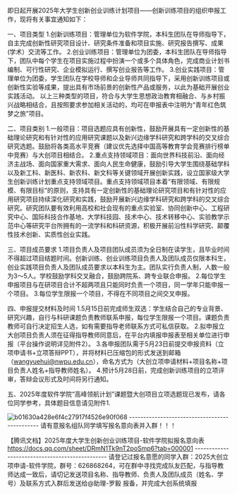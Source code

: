 即日起开展2025年大学生创新创业训练计划项目——创新训练项目的组织申报工作，现将有关事宜通知如下：

一、项目类型
1.创新训练项目：管理单位为软件学院，本科生团队在导师指导下，自主完成创新性研究项目设计、研究条件准备和项目实施、研究报告撰写、成果(学术）交流等工作。
2.创业训练项目：管理单位为团委，本科生团队在导师指导下，团队中每个学生在项目实施过程中扮演一个或多个具体角色，完成商业计划书编制、可行性研究、企业模拟运行、撰写创业报告等工作。
3.创业实践项目：管理单位为团委，学生团队在学校导师和企业导师共同指导下，采用创新训练项目或创新性实验等成果，提出具有市场前景的创新性产品或服务，以此为基础开展创业实践活动。
以上三种类型的项目，符合与大学生思想政治教育相融合、与乡村振兴战略相结合，且按照要求参加相关活动的，均可在申报表中注明为“青年红色筑梦之旅”项目。

二、项目类别
1.一般项目：项目选题应具有创新性，鼓励开展具有一定创新性的基础理论研究和有针对性的应用研究课题以及新兴边缘学科研究和跨学科的交叉综合研究选题。鼓励将各类高水平竞赛（建议优先选择中国高等教育学会竞赛排行榜单中竞赛）与大创项目相结合。
2.重点支持领域项目：面向世界科技前沿、面向经济主战场、面向国家重大需求、面向人民生命健康，鼓励引导大学生围绕基础学科以及新工科、新医科、新农科、新文科等关键领域开展创新实践，设立国家级大学生创新训练计划重点支持领域项目。重点支持领域项目本着“有限领域、有限规模、有限目标”的原则，支持具有一定创新性的基础理论研究项目和有针对性的应用研究项目持续深化研究和实践，鼓励开展新兴边缘学科研究和跨学科的交叉综合研究。研究团队要有效利用高校和社会现有的重点实验室、协同创新中心、工程研究中心、国际科技合作基地、大学科技园、技术中心、技术转移中心、实验教学示范中心等研究平台所拥有的一流学科和科研资源，积极开展前沿性科学研究、颠覆性技术创新、实质性创业实践。

三、项目成员要求
1.项目负责人及项目团队成员须为全日制在读学生，且毕业时间不得超过项目结题时间。创新训练、创业训练项目负责人及团队成员仅限本科生，创业实践项目负责人及团队成员要求以本科生为主。团队实行负责人制，人数一般为3～5人。学校鼓励学科交叉融合，鼓励跨院系、跨专业联合申报。
2.每位学生申报项目与在研项目合计不超两项且只能同时负责一个项目，同一学年只能申报一个项目。
3.每位学生限报一个项目，不得在不同项目之间交叉申报。

四、申报提交材料及时间
1.5月15日前完成师生双选：学生结合自己的专业背景、研究兴趣，自行与科研课题负责教师联系申报，每位学生限报一个项目。课题负责教师可自行决定招生人选，如有需要指导老师联系方式可私信获取。
2.拟申报立大创项目负责人须在征得指导教师同意后，在平台内填报申报表至相关单位进行申报（平台操作说明详见附件2）。
3.各申报团队需于5月23日前提交申报资料（立项申请书+立项答辩PPT），并将材料已压缩包的形式发送到邮箱（wangyuehui@nwpu.edu.cn），命名方式为（大创立项申请材料+项目名称+项目负责人姓名+指导教师姓名）。
4.预计5月28日前，完成创新训练项目的立项评审，答辩会议形式及时间将另行通知。

五、2025年度软件学院“高峰领航计划”课题暨大创项目立项选题现已发布，请各位同学参考，具体题目信息请见附件1.

![b01630a428e6f4c27917f4526e90f068](G:\myFTP\personal\大创\Pic\b01630a428e6f4c27917f4526e90f068.png)
\----------------------------------------------
请有意报名组队同学填写报名意向表并入群！！！

【腾讯文档】2025年度大学生创新创业训练项目-软件学院拟报名意向表
https://docs.qq.com/sheet/DRmN1Tk9nT2poSmp6?tab=000001
\-----------------------------------------------
请登记过报名意愿的同学入群：2025大创立项申请-软件学院，群号：626868264，可在群中寻找完成队友匹配，与指导教师达成一致后，请切记发送项目名称、指导教师、负责人及团队成员（姓名、学号）及联系方式入群后发送给@助理-罗毅 报备，并完成大创系统填报